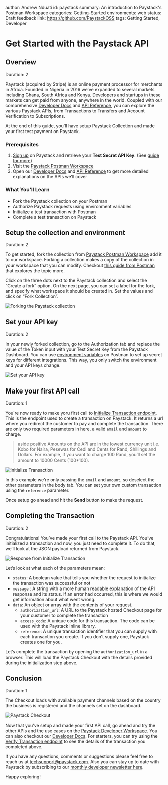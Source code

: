 author: Andrew Nduati
id: paystack
summary: An introduction to Paystack's Postman Workspace
categories: Getting-Started
environments: web
status: Draft
feedback link: https://github.com/PaystackOSS
tags: Getting Started, Developer

# Get Started with the Paystack API

<!-- ------------------------ -->

## Overview

Duration: 2

Paystack (acquired by Stripe) is an online payment processor for merchants in Africa. Founded in Nigeria in 2016 we’ve expanded to several markets including Ghana, South Africa and Kenya. Developers and startups in these markets can get paid from anyone, anywhere in the world. Coupled with our comprehensive [Developer Docs](https://paystack.com/docs) and [API Reference](https://paystack.com/docs/api/), you can explore the various Paystack APIs, from Transactions to Transfers and Account Verification to Subscriptions.

At the end of this guide, you'll have setup Paystack Collection and made your first test payment on Paystack.


### Prerequisites
1. [Sign up](https://paystack.com/signup) on Paystack and retrieve your **Test Secret API Key**. (See [guide for more](https://support.paystack.com/hc/en-us/articles/360009881600-Paystack-Test-Keys-Live-Keys-and-Webhooks))
2. Visit the [Paystack Postman Workspace](https://www.postman.com/paystack-developers/workspace/paystack-api/overview)
3. Open our [Developer Docs](https://paystack.com/docs) and [API Reference](https://paystack.com/docs/api/) to get more detailed explanations on the APIs we’ll cover


### What You’ll Learn

+ Fork the Paystack collection on your Postman
+ Authorize Paystack requests using environment variables
+ Initialize a test transaction with Postman
+ Complete a test transaction on Paystack

<!-- ------------------------ -->

## Setup the collection and environment

Duration: 2

To get started, fork the collection from [Paystack Postman Workspace](https://www.postman.com/paystack-developers/workspace/paystack-api/overview) add it to our workspace. 
Forking a collection makes a copy of the collection in your workspace that you can modify. Checkout [this guide from Postman](https://learning.postman.com/docs/collaborating-in-postman/using-version-control/forking-entities/) that explores the topic more.


Click on the three dots next to the Paystack collection and select the “Create a fork” option. On the next page, you can set a label for the fork, and specify what workspace it should be created in. Set the values and click on “Fork Collection”.

![Forking the Paystack collection](assets/postman_fork_collection.png)

<!-- ------------------------ -->


## Set your API key

Duration: 2

In your newly forked collection, go to the Authorization tab and replace the value of the Token input with your Test Secret Key from the Paystack Dashboard. You can use [environment variables](https://learning.postman.com/docs/sending-requests/variables/) on Postman to set up secret keys for different integrations. This way, you only switch the environment and your API keys change.

![Set your API key](assets/postman_setup_api_key.png)

<!-- ------------------------ -->


## Make your first API call

Duration: 1

You're now ready to make yoru first call to [Initialize Transaction endpoint](https://paystack.com/docs/api/transaction#initialize). This is the endpoint used to create a transaction on Paystack. It returns a url where you redirect the customer to pay and complete the transaction. There are only two required parameters in here, a valid `email` and  `amount` to charge.

> aside positive
> Amounts on the API are in the lowest currency unit i.e. Kobo for Naira, Pesewas for Cedi and Cents for Rand, Shillings and Dollars. For example, if you want to charge 100 Rand, you’ll set the amount to 10000 Cents (100*100). 


![Initialize Transaction](assets/postman_initialize_transaction.png)


In this example we're only passing the `email` and `amount`, so deselect the other parameters in the body tab. You can set your own custom transaction using the `reference` parameter. 

Once setup go ahead and hit the **Send** button to make the request.

<!-- ------------------------ -->


## Completing the Transaction

Duration: 2

Congratulations! You’ve made your first call to the Paystack API. You’ve initialized a transaction and now, you just need to complete it. To do that, we’ll look at the JSON payload returned from Paystack.

![Response from Initialize Transaction](assets/postman_initialize_transaction_response.png)

Let’s look at what each of the parameters mean:

- `status`: A boolean value that tells you whether the request to initialize the transaction was successful or not
- `message` : A string with a more human readable explanation of the API response and its status. If an error had occurred, this is where we would get information about what went wrong.
- `data`: An object or array with the contents of your request.
    - `authorization_url`: A URL to the Paystack hosted Checkout page for your customer to complete the transaction
    - `access_code`: A unique code for this transaction. The code can be used with the Paystack Inline library.
    - `reference`: A unique transaction identifier that you can supply with each transaction you create. If you don’t supply one, Paystack creates one for you.

Let’s complete the transaction by opening the `authorization_url` in a browser. This will load the Paystack Checkout with the details provided during the initialization step above.

<!-- ------------------------ -->


## Conclusion 

Duration: 1

The Checkout loads with available payment channels based on the country the business is registered and the channels set on the dashboard.

![Paystack Checkout](assets/postman_paystack_checkout.png)


Now that you’ve setup and made your first API call, go ahead and try the other APIs and the use cases on the [Paystack Developer Workspace](https://www.postman.com/paystack-developers/workspace). You can also checkout our [Developer Docs](https://paystack.com/docs). For starters, you can try using the [Verify Transaction endpoint](https://paystack.com/docs/payments/verify-payments) to see the details of the transaction you completed above.

If you have any questions, comments or suggestions please feel free to reach us at [techsupport@paystack.com](mailto:techsupport@paystack.com). Also you can stay up to date with Paystack by subscribing to our [monthly developer newsletter here](https://paystack.com/subscribe).

Happy exploring!